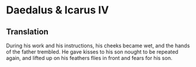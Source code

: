 # Daedalus & Icarus IV

## Translation

During his work and his instructions, his cheeks became wet, and the hands of the father trembled. He gave kisses to his son nought to be repeated again, and lifted up on his feathers flies in front and fears for his son.
